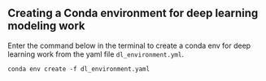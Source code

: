 ## Creating a Conda environment for deep learning modeling work

Enter the command below in the terminal to create a conda env for deep learning work from the yaml file `dl_environment.yml`.

`conda env create -f dl_environment.yaml`
